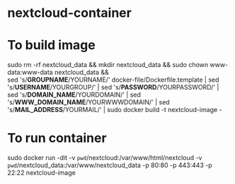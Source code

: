# nextcloud-container

# To build image
sudo rm -rf nextcloud_data && mkdir nextcloud_data && sudo chown www-data:www-data nextcloud_data && \
sed 's/__GROUPNAME__/YOURNAME/' docker-file/Dockerfile.template | sed 's/__USERNAME__/YOURGROUP/' | sed 's/__PASSWORD__/YOURPASSWORD/' | sed 's/__DOMAIN_NAME__/YOURDOMAIN/' | sed 's/__WWW_DOMAIN_NAME__/YOURWWWDOMAIN/' | sed 's/__MAIL_ADDRESS__/YOURMAIL/' | sudo docker build -t nextcloud-image -

# To run container
sudo docker run -dit -v `pwd`/nextcloud:/var/www/html/nextcloud -v `pwd`/nextcloud_data:/var/www/nextcloud_data -p 80:80 -p 443:443 -p 22:22 nextcloud-image
